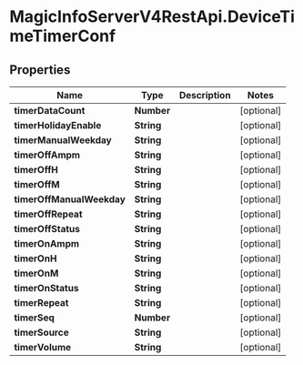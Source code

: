 # MagicInfoServerV4RestApi.DeviceTimeTimerConf

## Properties
Name | Type | Description | Notes
------------ | ------------- | ------------- | -------------
**timerDataCount** | **Number** |  | [optional] 
**timerHolidayEnable** | **String** |  | [optional] 
**timerManualWeekday** | **String** |  | [optional] 
**timerOffAmpm** | **String** |  | [optional] 
**timerOffH** | **String** |  | [optional] 
**timerOffM** | **String** |  | [optional] 
**timerOffManualWeekday** | **String** |  | [optional] 
**timerOffRepeat** | **String** |  | [optional] 
**timerOffStatus** | **String** |  | [optional] 
**timerOnAmpm** | **String** |  | [optional] 
**timerOnH** | **String** |  | [optional] 
**timerOnM** | **String** |  | [optional] 
**timerOnStatus** | **String** |  | [optional] 
**timerRepeat** | **String** |  | [optional] 
**timerSeq** | **Number** |  | [optional] 
**timerSource** | **String** |  | [optional] 
**timerVolume** | **String** |  | [optional] 


